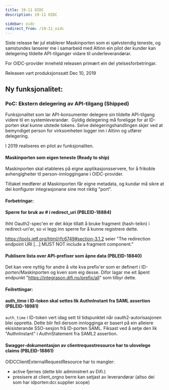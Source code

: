 ```yaml
---
title: 19-11 OIDC
description: 19-11 OIDC

sidebar: oidc
redirect_from: /19-11_oidc
---
```



Siste release før jul etablerer Maskinporten som ei sjølvstendig teneste, og samstundes lanserer me i samarbeid med Altinn ein pilot der kunder kan delegering tildelte API-tilganger vidare til underleverandørar.

For OIDC-provider inneheld releasen primært ein del ytelsesforbetringar.



Releasen vart produksjonssatt Dec 10, 2019

## Ny funksjonalitet:


### PoC: Ekstern delegering av API-tilgang (Shipped)

Funksjonalitet som lar API-konsumenter delegere sin tildelte API-tilgang videre til en systemleverandør.&nbsp; Gyldig delegering må foreligge for at ID-porten skal kunne utstede tokens. Selve delegeringshandlingen skjer ved at bemyndiget person for virksomheten logger inn i Altinn og utfører delegering.

I 2019 realiseres en pilot av funksjonaliten.




#### Maskinporten som eigen teneste (Ready to ship)

Maskinporten skal etableres på eigne applikasjonsservere, for å frikoble avhengigheiter til person-innloggingane i OIDC-provider.

Tiltaket medfører at Maskinporten får eigne metadata, og kundar må sikre at dei konfigurer integrasjonane sine mot riktig "port".



#### Forbetringar:

#### Sperre for bruk av # i redirect_uri (PBLEID-18884)

Ihht Oauth2-spec'en er det ikkje tillatt å bruke fragment (hash-teikn) i redirect-uri'er, so vi legg inn sperre for å kunne registrere dette. 

https://tools.ietf.org/html/rfc6749#section-3.1.2 seier
  "The redirection endpoint URI [...] MUST NOT include a fragment component."



#### Publisere lista over API-prefixer som åpne data (PBLEID-18840)

Det kan vere nyttig for andre å vite kva prefix'er som er definert i ID-porten/Maskinporten og kven som eig desse.  Difor lagar me eit åpent endpunkt "https://integrason.difi.no/prefix/all" som tilbyr dette. 

#### Feilrettingar:

#### auth_time i ID-token skal settes lik AuthnInstant fra SAML assertion (PBLEID-18981)

`auth_time` i ID-token vert idag sett til tidspunktet når oauth2-autorisasjonen blei oppretta.  Dette blir feil dersom innlogginga er basert på ein alleiere ekisisterande SSO-sesjon frå ID-porten SAML.  Fiksast ved å setje den lik "AuthnInstant" i AuthnStatement fra SAML2 assertion.

#### Swagger-dokumentasjon av clientrequestresource har to ulovelege claims (PBLEID-18861)

OIDCClientExternalRequestResource har to mangler:

- active fjernes (dette blir administrert av Difi.)
- presisere at client_orgno berre kan setjast av leverandørar (altso dei som har idporten:dcr.supplier scope)
